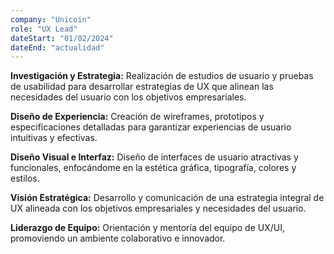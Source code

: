 ```yaml
---
company: "Unicoin"
role: "UX Lead"
dateStart: "01/02/2024"
dateEnd: "actualidad"
---
```


**Investigación y Estrategia:** Realización de estudios de usuario y pruebas de usabilidad para desarrollar estrategias de UX que alinean las necesidades del usuario con los objetivos empresariales.

**Diseño de Experiencia:** Creación de wireframes, prototipos y especificaciones detalladas para garantizar experiencias de usuario intuitivas y efectivas.

**Diseño Visual e Interfaz:** Diseño de interfaces de usuario atractivas y funcionales, enfocándome en la estética gráfica, tipografía, colores y estilos.

**Visión Estratégica:** Desarrollo y comunicación de una estrategia integral de UX alineada con los objetivos empresariales y necesidades del usuario.

**Liderazgo de Equipo:** Orientación y mentoría del equipo de UX/UI, promoviendo un ambiente colaborativo e innovador.